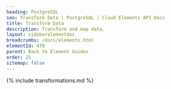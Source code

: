 ```yaml
---
heading: PostgreSQL
seo: Transform Data | PostgreSQL | Cloud Elements API Docs
title: Transform Data
description: Transform and map data.
layout: sidebarelementdoc
breadcrumbs: /docs/elements.html
elementId: 478
parent: Back to Element Guides
order: 25
sitemap: false
---
```


{% include transformations.md %}
